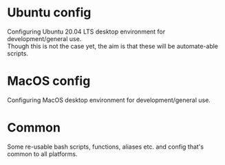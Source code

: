 # Ubuntu config
Configuring Ubuntu 20.04 LTS desktop environment for development/general use. <br>
Though this is not the case yet, the aim is that these will be automate-able scripts.

# MacOS config
Configuring MacOS desktop environment for development/general use.

# Common
Some re-usable bash scripts, functions, aliases etc. and config that's common to all platforms.
